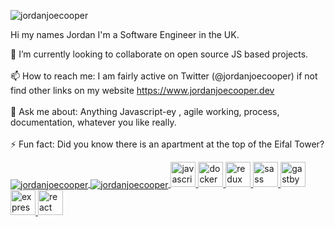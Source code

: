 <p align="left"> <img src="https://komarev.com/ghpvc/?username=jordanjoecooper" alt="jordanjoecooper" /> </p>
Hi my names Jordan I'm a Software Engineer in the UK.

👯 I’m currently looking to collaborate on open source JS based projects.
<br /><br />
📫 How to reach me: I am fairly active on Twitter (@jordanjoecooper) if not find other links on my website https://www.jordanjoecooper.dev
<br />
<br />
💬 Ask me about: Anything Javascript-ey , agile working, process, documentation, whatever you like really.
<br />
<br />
⚡ Fun fact: Did you know there is an apartment at the top of the Eifal Tower?

<a href="https://github.com/anuraghazra/github-readme-stats">
  <img align="center" src="https://github-readme-stats.vercel.app/api?username=jordanjoecooper&show_icons=true&theme=radical" alt="jordanjoecooper" />
</a>
<a href="https://github.com/anuraghazra/convoychat">
  <img align="center" src="https://github-readme-stats.vercel.app/api/top-langs/?username=jordanjoecooper&theme=radical" alt="jordanjoecooper" />
</a>
<a href="https://devicons.github.io/">
<img src="https://devicons.github.io/devicon/devicon.git/icons/javascript/javascript-original.svg" alt="javascript" width="40" height="40"/>
<img src="https://devicons.github.io/devicon/devicon.git/icons/docker/docker-original-wordmark.svg" alt="docker" width="40" height="40"/>
<img src="https://devicons.github.io/devicon/devicon.git/icons/redux/redux-original.svg" alt="redux" width="40" height="40"/>
<img src="https://devicons.github.io/devicon/devicon.git/icons/sass/sass-original.svg" alt="sass" width="40" height="40"/>
</a>

<a href="https://devicons.github.io/">
<img src="https://www.vectorlogo.zone/logos/gatsbyjs/gatsbyjs-icon.svg" alt="gastby" width="40" height="40"/>
<img src="https://devicons.github.io/devicon/devicon.git/icons/express/express-original-wordmark.svg" alt="express" width="40" height="40"/>
<img src="https://devicons.github.io/devicon/devicon.git/icons/react/react-original-wordmark.svg" alt="react" width="40" height="40"/>
</a>

